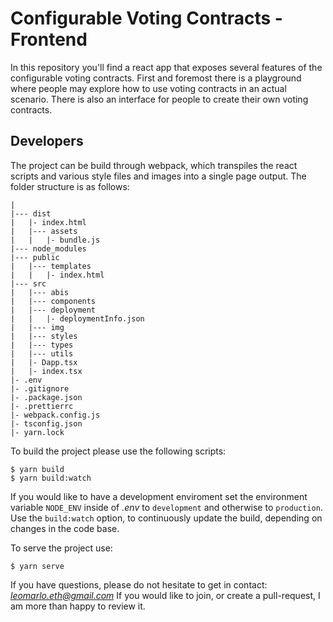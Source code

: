 # Configurable Voting Contracts - Frontend

In this repository you'll find a react app that exposes several features of the configurable voting contracts. First and foremost there is a playground where people may
explore how to use voting contracts in an actual scenario. There is also an interface for people to create their own voting contracts.

## Developers

The project can be build through webpack, which transpiles the react scripts and various style files and images into a single page output. The folder structure is as follows:

```
|
|--- dist
|   |- index.html
|   |--- assets
|   |   |- bundle.js
|--- node_modules
|--- public
|   |--- templates
|   |   |- index.html
|--- src
|   |--- abis
|   |--- components
|   |--- deployment
|   |   |- deploymentInfo.json
|   |--- img
|   |--- styles
|   |--- types
|   |--- utils
|   |- Dapp.tsx
|   |- index.tsx
|- .env
|- .gitignore
|- .package.json
|- .prettierrc
|- webpack.config.js
|- tsconfig.json
|- yarn.lock
```

To build the project please use the following scripts:
```
$ yarn build
$ yarn build:watch
```
If you would like to have a development enviroment set the environment variable `NODE_ENV` inside of *.env* to `development` and otherwise to `production`. Use the `build:watch` option, to continuously update the build, depending on changes in the code base.

To serve the project use:
```
$ yarn serve
```

If you have questions, please do not hesitate to get in contact: *leomarlo.eth@gmail.com*
If you would like to join, or create a pull-request, I am more than happy to review it.
